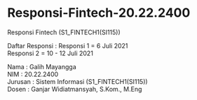 # Responsi-Fintech-20.22.2400
Responsi Fintech (S1_FINTECH1(SI115))

Daftar Responsi :
Responsi 1 = 6 Juli 2021 <br/>
Responsi 2 = 10 - 12 Juli 2021 

Nama    : Galih Mayangga <br/>
NIM     : 20.22.2400 <br/>
Jurusan : Sistem Informasi (S1_FINTECH1(SI115))<br/>
Dosen   : Ganjar Widiatmansyah, S.Kom., M.Eng
